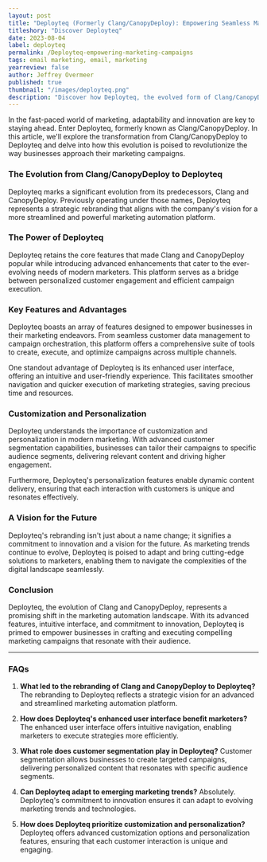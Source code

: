 ```yaml
---
layout: post
title: "Deployteq (Formerly Clang/CanopyDeploy): Empowering Seamless Marketing Campaigns"
titleshory: "Discover Deployteq"
date: 2023-08-04
label: deployteq
permalink: /Deployteq-empowering-marketing-campaigns
tags: email marketing, email, marketing
yearreview: false
author: Jeffrey Overmeer
published: true
thumbnail: "/images/deployteq.png"
description: "Discover how Deployteq, the evolved form of Clang/CanopyDeploy, is reshaping marketing automation. Explore its enhanced features, personalized engagement, and innovative vision for the future."
---
```



In the fast-paced world of marketing, adaptability and innovation are key to staying ahead. Enter Deployteq, formerly known as Clang/CanopyDeploy. In this article, we'll explore the transformation from Clang/CanopyDeploy to Deployteq and delve into how this evolution is poised to revolutionize the way businesses approach their marketing campaigns.

### The Evolution from Clang/CanopyDeploy to Deployteq

Deployteq marks a significant evolution from its predecessors, Clang and CanopyDeploy. Previously operating under those names, Deployteq represents a strategic rebranding that aligns with the company's vision for a more streamlined and powerful marketing automation platform.

### The Power of Deployteq

Deployteq retains the core features that made Clang and CanopyDeploy popular while introducing advanced enhancements that cater to the ever-evolving needs of modern marketers. This platform serves as a bridge between personalized customer engagement and efficient campaign execution.

### Key Features and Advantages

Deployteq boasts an array of features designed to empower businesses in their marketing endeavors. From seamless customer data management to campaign orchestration, this platform offers a comprehensive suite of tools to create, execute, and optimize campaigns across multiple channels.

One standout advantage of Deployteq is its enhanced user interface, offering an intuitive and user-friendly experience. This facilitates smoother navigation and quicker execution of marketing strategies, saving precious time and resources.

### Customization and Personalization

Deployteq understands the importance of customization and personalization in modern marketing. With advanced customer segmentation capabilities, businesses can tailor their campaigns to specific audience segments, delivering relevant content and driving higher engagement.

Furthermore, Deployteq's personalization features enable dynamic content delivery, ensuring that each interaction with customers is unique and resonates effectively.

### A Vision for the Future

Deployteq's rebranding isn't just about a name change; it signifies a commitment to innovation and a vision for the future. As marketing trends continue to evolve, Deployteq is poised to adapt and bring cutting-edge solutions to marketers, enabling them to navigate the complexities of the digital landscape seamlessly.

### Conclusion

Deployteq, the evolution of Clang and CanopyDeploy, represents a promising shift in the marketing automation landscape. With its advanced features, intuitive interface, and commitment to innovation, Deployteq is primed to empower businesses in crafting and executing compelling marketing campaigns that resonate with their audience.

---

### FAQs

1. **What led to the rebranding of Clang and CanopyDeploy to Deployteq?**
   The rebranding to Deployteq reflects a strategic vision for an advanced and streamlined marketing automation platform.

2. **How does Deployteq's enhanced user interface benefit marketers?**
   The enhanced user interface offers intuitive navigation, enabling marketers to execute strategies more efficiently.

3. **What role does customer segmentation play in Deployteq?**
   Customer segmentation allows businesses to create targeted campaigns, delivering personalized content that resonates with specific audience segments.

4. **Can Deployteq adapt to emerging marketing trends?**
   Absolutely. Deployteq's commitment to innovation ensures it can adapt to evolving marketing trends and technologies.

5. **How does Deployteq prioritize customization and personalization?**
   Deployteq offers advanced customization options and personalization features, ensuring that each customer interaction is unique and engaging.